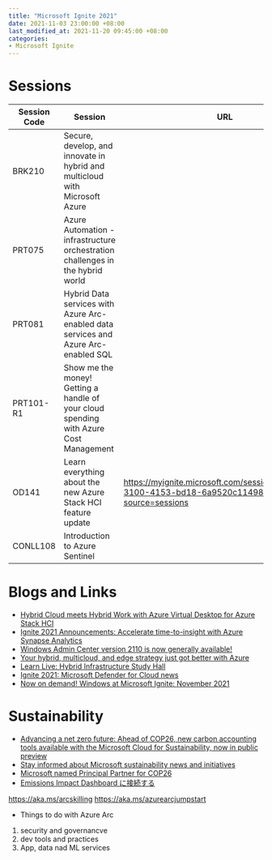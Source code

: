 ```yaml
---
title: "Microsoft Ignite 2021"
date: 2021-11-03 23:00:00 +08:00
last_modified_at: 2021-11-20 09:45:00 +08:00
categories:
- Microsoft Ignite
---
```


# Sessions

|Session Code|Session|URL|
|--|--|--|
|BRK210|Secure, develop, and innovate in hybrid and multicloud with Microsoft Azure|
|PRT075|Azure Automation - infrastructure orchestration challenges in the hybrid world|
|PRT081|Hybrid Data services with Azure Arc-enabled data services and Azure Arc-enabled SQL|
|PRT101-R1|Show me the money! Getting a handle of your cloud spending with Azure Cost Management|
|OD141|Learn everything about the new Azure Stack HCI feature update|https://myignite.microsoft.com/sessions/7384a019-3100-4153-bd18-6a9520c11498?source=sessions|
|CONLL108|Introduction to Azure Sentinel|

# Blogs and Links
+ [Hybrid Cloud meets Hybrid Work with Azure Virtual Desktop for Azure Stack HCI](https://techcommunity.microsoft.com/t5/azure-virtual-desktop/hybrid-cloud-meets-hybrid-work-with-azure-virtual-desktop-for/ba-p/2912191)
+ [Ignite 2021 Announcements: Accelerate time-to-insight with Azure Synapse Analytics](https://techcommunity.microsoft.com/t5/azure-synapse-analytics/ignite-2021-announcements-accelerate-time-to-insight-with-azure/ba-p/2912147)
+ [Windows Admin Center version 2110 is now generally available!](https://techcommunity.microsoft.com/t5/windows-admin-center-blog/windows-admin-center-version-2110-is-now-generally-available/ba-p/2911579)
+ [Your hybrid, multicloud, and edge strategy just got better with Azure](https://azure.microsoft.com/en-us/blog/your-hybrid-multicloud-and-edge-strategy-just-got-better-with-azure/)
+ [Learn Live: Hybrid Infrastructure Study Hall](https://docs.microsoft.com/en-us/events/learntv/learnlive-hybrid-infrastructure-study-hall/?WT.mc_id=learnlive-45902)
+ [Ignite 2021: Microsoft Defender for Cloud news](https://techcommunity.microsoft.com/t5/microsoft-defender-for-cloud/ignite-2021-microsoft-defender-for-cloud-news/ba-p/2882807)
+ [Now on demand! Windows at Microsoft Ignite: November 2021](https://techcommunity.microsoft.com/t5/windows-it-pro-blog/now-on-demand-windows-at-microsoft-ignite-november-2021/ba-p/2888380)

# Sustainability
+ [Advancing a net zero future: Ahead of COP26, new carbon accounting tools available with the Microsoft Cloud for Sustainability, now in public preview](https://blogs.microsoft.com/blog/2021/10/27/advancing-a-net-zero-future-ahead-of-cop26-new-carbon-accounting-tools-available-with-the-microsoft-cloud-for-sustainability-now-in-public-preview/)
+ [Stay informed about Microsoft sustainability news and initiatives](https://info.microsoft.com/ww-landing-learnmore.html)
+ [Microsoft named Principal Partner for COP26](https://blogs.microsoft.com/on-the-issues/2021/06/25/microsoft-principal-partner-cop26-un/)
+ [Emissions Impact Dashboard に接続する](https://docs.microsoft.com/ja-jp/power-bi/connect-data/service-connect-to-emissions-impact-dashboard)


https://aka.ms/arcskilling
https://aka.ms/azurearcjumpstart

+ Things to do with Azure Arc
1. security and governancve
2. dev tools and practices
3. App, data nad ML services

